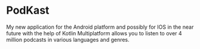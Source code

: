 # PodKast

My new application for the Android platform and possibly for IOS in the near future with the help of Kotlin Multiplatform allows you to listen to over 4 million podcasts in various languages and genres.
